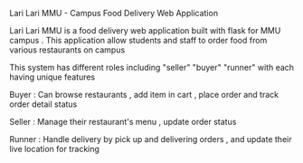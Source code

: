 Lari Lari MMU - Campus Food Delivery Web Application

Lari Lari MMU is a food delivery web application built with flask for MMU campus . This application allow students and staff to order food from various restaurants on campus 

This system has different roles including
"seller"
"buyer"
"runner"
with each having unique features

Buyer : Can browse restaurants , add item in cart , place order and track order detail status

Seller : Manage their restaurant's menu , update order status

Runner : Handle delivery by pick up and delivering orders , and update their live location for tracking
